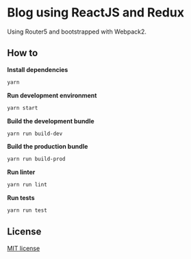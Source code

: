 # Blog using ReactJS and Redux

Using Router5 and bootstrapped with Webpack2.

## How to

**Install dependencies**
```bash
yarn
```
**Run development environment**
```bash
yarn start
```
**Build the development bundle**
```bash
yarn run build-dev
```
**Build the production bundle**
```bash
yarn run build-prod
```
**Run linter**
```bash
yarn run lint
```
**Run tests**
```bash
yarn run test
```

## License
[MIT license](http://opensource.org/licenses/mit-license.php)
